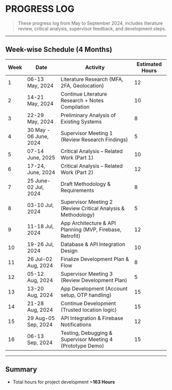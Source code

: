 # PROGRESS LOG
> These progress log from May to September 2024, includes literature review, critical analysis, supervisor feedback, and development steps.
---

## Week-wise Schedule (4 Months)

| Week | Date            | Activity                                                                 | Estimated Hours |
|------|-----------------|--------------------------------------------------------------------------|-----------------|
| 1    | 06-13 May, 2024 | Literature Research (MFA, 2FA, Geolocation)                              | 12              |
| 2    | 14-21 May, 2024 | Continue Literature Research + Notes Compilation                         | 10              |
| 3    | 22-29 May, 2024 | Preliminary Analysis of Existing Systems                                 | 8               |
| 4    | 30 May - 06 June, 2024 | Supervisor Meeting 1 (Review Research Findings)                         | 5               |
| 5    | 07-14 June, 2025 | Critical Analysis – Related Work (Part 1)                                | 10              |
| 6    | 17-24, June, 2024 | Critical Analysis – Related Work (Part 2)                                | 12              |
| 7    | 25 June-02 Jul, 2024 | Draft Methodology & Requirements                                         | 8               |
| 8    | 03-10 Jul, 2024 | Supervisor Meeting 2 (Review Critical Analysis & Methodology)           | 5               |
| 9    | 11-18 Jul, 2024 | App Architecture & API Planning (MVP, Firebase, Retrofit)                | 12              |
| 10   | 19-26 Jul, 2024 | Database & API Integration Design                                            | 10              |
| 11   | 26 Jul-02 Aug, 2024 | Finalize Development Plan & Flow                                         | 8               |
| 12   | 05-12 Aug, 2024 | Supervisor Meeting 3 (Review Development Plan)                          | 5               |
| 13   | 13-20 Aug, 2024 | App Development (Account setup, OTP handling)                  | 15              |
| 14   | 21-28 Aug, 2024 | Continue Development (Trusted location logic)                  | 15              |
| 15   | 29 Aug-05 Sep, 2024 | API Integration & Firebase Notifications                                 | 12              |
| 16   | 06-13 Sep, 2024 | Testing, Debugging & Supervisor Meeting 4 (Prototype Demo)              | 15              |

---

## Summary
- Total hours for project development **~163 Hours**

